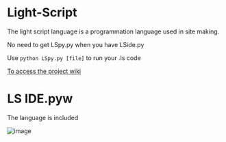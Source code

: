 # Light-Script
The light script language is a programmation language used in site making.

No need to get LSpy.py when you have LSide.py

Use `python LSpy.py [file]` to run your .ls code

[To access the project wiki](https://github.com/Pokecraft-exe/Light-Script/wiki)

# LS IDE.pyw

The language is included

![image](https://user-images.githubusercontent.com/67156699/188330887-0ff13c9f-81d7-477b-b332-932430a63b6e.png)
